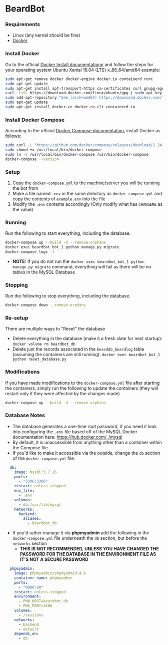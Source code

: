# BeardBot

### Requirements
* Linux (any kernel should be fine)
* [Docker](https://docker.com/)


### Install Docker
Go to the official [Docker Install documentationn](https://docs.docker.com/install/#server) and follow the steps for your operating system
Ubuntu Xenial 16.04 (LTS) x_86_64/amd64 example:
```bash
sudo apt-get remove docker docker-engine docker.io containerd runc
sudo apt-get update
sudo apt-get install apt-transport-https ca-certificates curl gnupg-agent software-properties-common
curl -fsSL https://download.docker.com/linux/ubuntu/gpg | sudo apt-key add -
sudo add-apt-repository "deb [arch=amd64] https://download.docker.com/linux/ubuntu $(lsb_release -cs) stable"
sudo apt-get update
sudo apt-get install docker-ce docker-ce-cli containerd.io
```


### Install Docker Compose
According to the official [Docker Compose documentation](https://docs.docker.com/compose/install/), install Docker as follows:
```bash
sudo curl -L "https://github.com/docker/compose/releases/download/1.24.0/docker-compose-$(uname -s)-$(uname -m)" -o /usr/local/bin/docker-compose
sudo chmod +x /usr/local/bin/docker-compose
sudo ln -s /usr/local/bin/docker-compose /usr/bin/docker-compose
docker-compose --version
```


### Setup
1. Copy the `docker-compose.yml` to the machine/server you will be running the bot from
1. Make a file named `.env` in the same directory as `docker-compose.yml` and copy the contents of `example.env` into the file
1. Modify the `.env` contents accordingly (Only modify what has `CHANGEME` as the value)


### Running
Run the following to start everything, including the database.
```bash
docker-compose up --build -d --remove-orphans
docker exec beardbot_bot_1 python manage.py migrate
docker-compose logs -f
```
* **NOTE:** If you do not run the `docker exec beardbot_bot_1 python manage.py migrate` command, everything will fail as there will be no tables in the MySQL Database


### Stopping
Run the following to stop everything, including the database.
```bash
docker-compose down --remove-orphans
```


### Re-setup
There are multiple ways to "Reset" the database
* Delete everything in the database (make it a fresh slate for next startup): `docker volume rm beardbot_db`
* Delete just the records associated in the `bearddb_beardlog` table (assuming the containers are still running): `docker exec beardbot_bot_1 python reset_database.py`


### Modifications
If you have made modifications to the `docker-compose.yml` file after starting the containers, simply run the following to update the containers (they will restart only if they were affected by the changes made)
```bash
docker-compose up --build -d --remove-orphans
```


### Database Notes
* The database generates a one-time root password, if you need it look into configuring the `.env` file based off of the MySQL Docker documentation here: https://hub.docker.com/_/mysql 
* By default, it is unaccessible from anything other than a container within the Compose file
* If you'd like to make it accessible via the outside, change the `db` section of the `docker-compose.yml` file:
```yml
  db:
    image: mysql:5.7.26
    ports:
      - "3306:3306"
    restart: unless-stopped
    env_file:
      - .env
    volumes:
      - db:/var/lib/mysql
    networks:
      backend:
        aliases:
          - beardbot_db
```
* If you'd rather manage it via **phpmyadmin** add the following in the `docker-compose.yml` file underneath the `db` section, but before the `networks` section
  * **THIS IS NOT RECOMMENDED, UNLESS YOU HAVE CHANGED THE PASSWORD FOR THE DATABASE IN THE ENVIRONMENT FILE AS IT'S NOT A SECURE PASSWORD**
```yml
  phpmyadmin:
    image: phpmyadmin/phpmyadmin:4.8
    container_name: phpmyadmin
    ports:
      - "8080:80"
    restart: unless-stopped
    environment:
      - PMA_HOST=beardbot_db
      - PMA_PORT=3306
    volumes:
      - /sessions
    networks:
      - backend
      - default
    depends_on:
      - db
```
